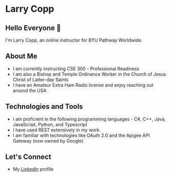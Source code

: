 # Larry Copp

## Hello Everyone 👋
I'm Larry Copp, an online instructor for BYU Pathway Worldwide. 

## About Me
- I am currently instructing CSE 300 - Professional Readiness
- I am also a Bishop and Temple Ordinance Worker in the Church of Jesus Christ of Latter-day Saints
- I have an Amateur Extra Ham Radio license and enjoy reaching out around the USA

## Technologies and Tools
- I am proficient in the following programming languages - C#, C++, Java, JavaScript, Python, and Typescript
- I have used REST extensively in my work.
- I am familiar with technologies like OAuth 2.0 and the Apigee API Gateway (now owned by Google)

## Let's Connect
- My [LinkedIn](www.linkedin.com/in/larry-copp-293902a) profile

